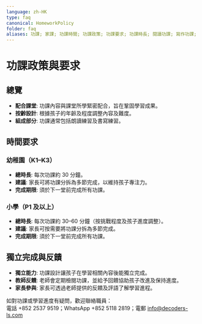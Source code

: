 ```yaml
---
language: zh-HK
type: faq
canonical: HomeworkPolicy
folder: faq
aliases: 功課; 家課; 功課時間; 功課政策; 功課要求; 功課時長; 閱讀功課; 寫作功課; K1 功課; K2 功課; K3 功課; P1 功課; P2 功課; 幼稚園功課; 小學功課; 功課要做多久
---
```

# 功課政策與要求

## 總覽
- **配合課堂**: 功課內容與課堂所學緊密配合，旨在鞏固學習成果。
- **按齡設計**: 根據孩子的年齡及程度調整內容及難度。
- **組成部分**: 功課通常包括朗讀練習及書寫練習。

## 時間要求

### 幼稚園（K1–K3）
- **總時長**: 每次功課約 30 分鐘。
- **建議**: 家長可將功課分拆為多節完成，以維持孩子專注力。
- **完成期限**: 須於下一堂前完成所有功課。

### 小學（P1 及以上）
- **總時長**: 每次功課約 30–60 分鐘（按挑戰程度及孩子進度調整）。
- **建議**: 家長可按需要將功課分拆為多節完成。
- **完成期限**: 須於下一堂前完成所有功課。

## 獨立完成與反饋
- **獨立能力**: 功課設計讓孩子在學習相關內容後能獨立完成。
- **教師反饋**: 老師會定期檢閱功課，並給予回饋協助孩子改進及保持進度。
- **家長參與**: 家長可透過老師提供的反饋及評語了解學習進程。

如對功課或學習進度有疑問，歡迎聯絡職員：  
電話 +852 2537 9519；WhatsApp +852 5118 2819；電郵 info@decoders-ls.com
